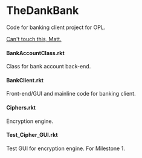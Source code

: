 # TheDankBank
Code for banking client project for OPL.

[Can't touch this, Matt.](https://www.youtube.com/watch?v=otCpCn0l4Wo#t=0m14.5s)

#### BankAccountClass.rkt
Class for bank account back-end.

#### BankClient.rkt
Front-end/GUI and mainline code for banking client.

#### Ciphers.rkt
Encryption engine.

#### Test_Cipher_GUI.rkt
Test GUI for encryption engine. For Milestone 1.
